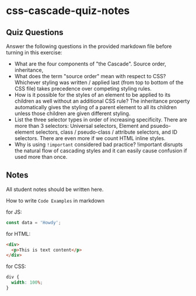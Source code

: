 # css-cascade-quiz-notes

## Quiz Questions

Answer the following questions in the provided markdown file before turning in this exercise:

- What are the four components of "the Cascade".
  Source order, inheritance,
- What does the term "source order" mean with respect to CSS?
  Whichever styling was written / applied last (from top to bottom of the CSS file) takes precedence over competing styling rules.
- How is it possible for the styles of an element to be applied to its children as well without an additional CSS rule?
  The inheritance property automatically gives the styling of a parent element to all its children unless those children are given different styling.
- List the three selector types in order of increasing specificity.
  There are more than 3 selectors: Universal selectors, Element and psuedo-element selectors, class / pseudo-class / attribute selectors, and ID selectors. There are even more if we count HTML inline styles.
- Why is using `!important` considered bad practice?
  !important disrupts the natural flow of cascading styles and it can easily cause confusion if used more than once.

## Notes

All student notes should be written here.

How to write `Code Examples` in markdown

for JS:

```javascript
const data = 'Howdy';
```

for HTML:

```html
<div>
  <p>This is text content</p>
</div>
```

for CSS:

```css
div {
  width: 100%;
}
```
